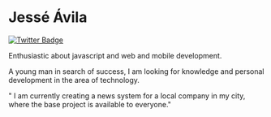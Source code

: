 # Jessé Ávila

[![Twitter Badge](https://img.shields.io/badge/-@dieegosf-00875f?style=flat-square&labelColor=00875f&logo=twitter&logoColor=white&link=https://twitter.com/jesse0avila)](https://twitter.com/jesse0avila) 

Enthusiastic about javascript and web and mobile development.

A young man in search of success, I am looking for knowledge and personal development in the area of technology.

"
I am currently creating a news system for a local company in my city, where the base project is available to everyone."
